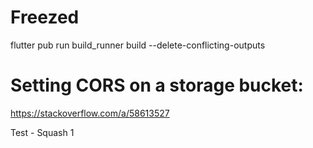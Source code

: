 # Freezed

flutter pub run build_runner build --delete-conflicting-outputs

# Setting CORS on a storage bucket:

https://stackoverflow.com/a/58613527

Test - Squash
1
